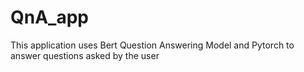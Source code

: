 # QnA_app
This application uses Bert Question Answering Model and Pytorch to answer questions asked by the user

